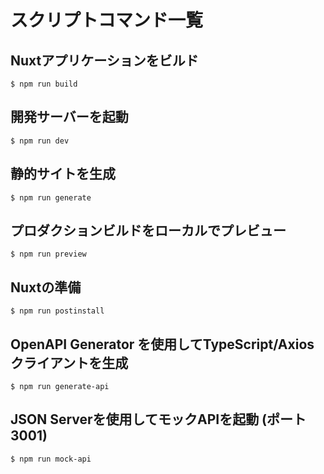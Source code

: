 # スクリプトコマンド一覧

## Nuxtアプリケーションをビルド
```
$ npm run build
```

## 開発サーバーを起動
```
$ npm run dev
```

## 静的サイトを生成
```
$ npm run generate
```

## プロダクションビルドをローカルでプレビュー
```
$ npm run preview
```

## Nuxtの準備
```
$ npm run postinstall
```

## OpenAPI Generator を使用してTypeScript/Axiosクライアントを生成
```
$ npm run generate-api
```

## JSON Serverを使用してモックAPIを起動 (ポート3001)
```
$ npm run mock-api
```
